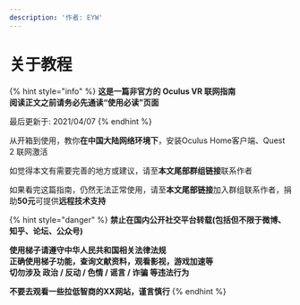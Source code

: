 ```yaml
---
description: '作者: EYW'
---
```


# 关于教程

{% hint style="info" %}
**这是一篇非官方的 Oculus VR 联网指南**  
**阅读正文之前请务必先通读“使用必读”页面**

最后更新于: 2021/04/07
{% endhint %}

从开箱到使用，教你**在中国大陆网络环境下**，安装Oculus Home客户端、Quest 2 联网激活

如觉得本文有需要完善的地方或建议，请至**本文尾部群组链接**联系作者

如果看完这篇指南，仍然无法正常使用，请至**本文尾部链接**加入群组联系作者，捐助**50元**可提供**远程技术支持**

{% hint style="danger" %}
**禁止在国内公开社交平台转载\(包括但不限于微博、知乎、论坛、公众号\)**

**使用梯子请遵守中华人民共和国相关法律法规  
正确使用梯子功能，查询文献资料，观看影视，游戏加速等  
切勿涉及 政治 / 反动 / 色情 / 谣言 / 诈骗 等违法行为**

**不要去观看一些拉低智商的XX网站，谨言慎行**
{% endhint %}

